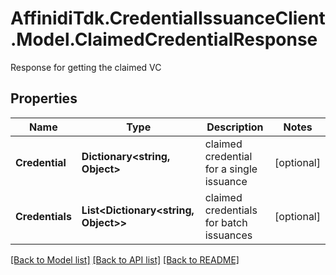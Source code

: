# AffinidiTdk.CredentialIssuanceClient.Model.ClaimedCredentialResponse
Response for getting the claimed VC

## Properties

Name | Type | Description | Notes
------------ | ------------- | ------------- | -------------
**Credential** | **Dictionary&lt;string, Object&gt;** | claimed credential for a single issuance | [optional] 
**Credentials** | **List&lt;Dictionary&lt;string, Object&gt;&gt;** | claimed credentials for batch issuances | [optional] 

[[Back to Model list]](../README.md#documentation-for-models) [[Back to API list]](../README.md#documentation-for-api-endpoints) [[Back to README]](../README.md)

